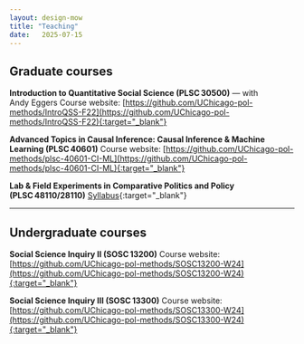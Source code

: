 ```yaml
---
layout: design-mow
title: "Teaching"
date:   2025-07-15
---
```


## Graduate courses

**Introduction to Quantitative Social Science (PLSC 30500)** — with Andy Eggers
Course website: [https://github.com/UChicago-pol-methods/IntroQSS-F22](https://github.com/UChicago-pol-methods/IntroQSS-F22){:target="_blank"}


**Advanced Topics in Causal Inference: Causal Inference & Machine Learning (PLSC 40601)**
Course website: [https://github.com/UChicago-pol-methods/plsc-40601-CI-ML](https://github.com/UChicago-pol-methods/plsc-40601-CI-ML){:target="_blank"}


**Lab & Field Experiments in Comparative Politics and Policy (PLSC 48110/28110)**
[Syllabus](https://docs.google.com/document/d/1rP35xUjv5yG_3O_kjvSFSWJbrn52myI_LdM4LQRM4iA/edit?usp=sharing){:target="_blank"}


---

## Undergraduate courses

**Social Science Inquiry II (SOSC 13200)**
Course website: [https://github.com/UChicago-pol-methods/SOSC13200-W24](https://github.com/UChicago-pol-methods/SOSC13200-W24){:target="_blank"}


**Social Science Inquiry III (SOSC 13300)**
Course website: [https://github.com/UChicago-pol-methods/SOSC13300-W24](https://github.com/UChicago-pol-methods/SOSC13300-W24){:target="_blank"}

